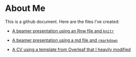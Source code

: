 About Me
================

This is a github document. Here are the files I’ve created:

  - [A beamer presentation using an Rnw file and
    `knitr`](beamer/index.pdf)

  - [A beamer presentation using a md file and
    `rmarkdown`](md-beamer/index.pdf)

  - [A CV using a template from Overleaf that I heavily
    modified](CV/index.pdf)
